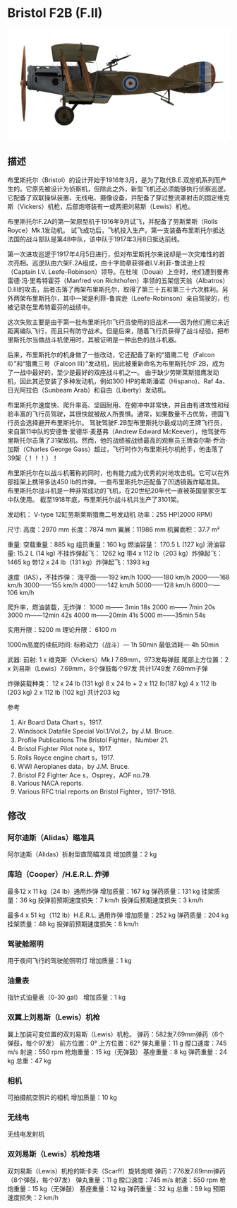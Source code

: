 # Bristol F2B (F.II)

![bristolf2bf2](../images/bristolf2bf2.png)

## 描述

布里斯托尔（Bristol）的设计开始于1916年3月，是为了取代B.E.双座机系列而产生的。它原先被设计为侦察机，但除此之外，新型飞机还必须能够执行侦察巡逻。 它配备了双联操纵装置、无线电、摄像设备，并配备了穿过整流罩射击的固定维克斯（Vickers）机枪，后部炮塔装有一或两把刘易斯（Lewis）机枪。 

布里斯托尔F.2A的第一架原型机于1916年9月试飞，并配备了劳斯莱斯（Rolls Royce）Mk.1发动机。 试飞成功后，飞机投入生产。第一支装备布里斯托尔抵达法国的战斗部队是第48中队，该中队于1917年3月8日抵达前线。 

第一次进攻巡逻于1917年4月5日进行，但对布里斯托尔来说却是一次灾难性的首次亮相。巡逻队由六架F.2A组成，由十字勋章获得者I.V.利菲-鲁滨逊上校（Captain I.V. Leefe-Robinson）领导。在杜埃（Douai）上空时，他们遭到曼弗雷德·冯·里希特霍芬（Manfred von Richthofen）率领的五架信天翁（Albatros） D.III的攻击，后者击落了两架布里斯托尔，取得了第三十五和第三十六次胜利。另外两架布里斯托尔，其中一架是利菲-鲁宾逊（Leefe-Robinson）亲自驾驶的，也被记录在里希特霍芬的战绩中。 

这次失败主要是由于第一批布里斯托尔飞行员使用的旧战术——因为他们用它来近距离编队飞行，而且只有防守战术。但是后来，随着飞行员获得了战斗经验，把布里斯托尔当做战斗机使用时，其被证明是一种出色的战斗机器。 

后来，布里斯托尔的机身做了一些改动，它还配备了新的“猎鹰二号（Falcon II）”和“猎鹰三号（Falcon III）”发动机，因此被重新命名为布里斯托尔F.2B，成为了一战中最好的，至少是最好的双座战斗机之一。 
由于缺少劳斯莱斯猎鹰发动机，因此其还安装了多种发动机，例如300 HP的希斯潘诺（Hispano)、Raf 4a、日光阿拉伯（Sunbeam Arab）和自由（Liberty）发动机。 

布里斯托尔速度快、爬升率高、坚固耐用、在俯冲中非常快，并且由有进攻性和经验丰富的飞行员驾驶，其很快就被敌人所畏惧。通常，如果数量不占优势，德国飞行员会选择避开布里斯托尔。 
驾驶驾驶F.2B型布里斯托尔最成功的王牌飞行员，来自第11中队的安德鲁·爱德华·麦基弗（Andrew Edward McKeever），他驾驶布里斯托尔击落了31架敌机。然而，他的战绩被战绩最高的观察员王牌查尔斯·乔治·加斯（Charles George Gass）超过，飞行时作为布里斯托尔机枪手，他击落了39架（！！！）！ 

布里斯托尔在以战斗机著称的同时，也有能力成为优秀的对地攻击机。它可以在外部挂架上携带多达450 lb的炸弹。一些布里斯托尔还配备了凹透镜轰炸瞄准具。 
布里斯托尔战斗机是一种非常成功的飞机，在20世纪20年代一直被英国皇家空军中队使用。 
截至1918年底，布里斯托尔战斗机共生产了3101架。 


发动机： V-type 12缸劳斯莱斯猎鹰二号发动机
功率：255 HP(2000 RPM)

尺寸:
高度：2970 mm
长度：7874 mm
翼展：11986 mm
机翼面积：37.7 m²

重量:
空载重量：885 kg
组员重量：160 kg
燃油容量： 170.5 L (127 kg)
滑油容量: 15.2 L (14 kg)
不挂炸弹起飞： 1262 kg
带4 x 112 lb（203 kg）炸弹起飞：1465 kg 
带12 x 24 lb（131 kg）炸弹起飞：1393 kg 

速度（IAS），不挂炸弹： 
海平面——192 km/h
1000——180 km/h
2000——168 km/h
3000——155 km/h
4000——142 km/h
5000——128 km/h
6000——106 km/h

爬升率，燃油装载，无炸弹：
1000 m—— 3min 18s
2000 m—— 7min 20s
3000 m——12min 42s
4000 m——20min 41s
5000 m——35min 54s

实用升限：5200 m
理论升限： 6100 m

1000m高度的续航时间:
标称动力（战斗）— 1h 50min
最低消耗— 4h 50min

武器:
前射: 1 x 维克斯（Vickers）Mk.I 7.69mm，973发每弹鼓
尾部上方位置：2 x 刘易斯（Lewis）7.69mm，8个弹鼓每个97发
共计1749发 7.69mm子弹

炸弹装载种类：
12 x 24 lb (131 kg)
8 x 24 lb + 2 x 112 lb(187 kg)
4 x 112 lb (203 kg)
2 x 112 lb (102 kg)
共计203 kg

参考
1) Air Board Data Chart s，1917.
2) Windsock Datafile Special Vol.1/Vol.2，by J.M. Bruce.
3) Profile Publications The Bristol Fighter，Number 21.
4) Bristol Fighter Pilot note s，1917.
5) Rolls Royce engine chart s，1917.
6) WWI Aeroplanes data，by J.M. Bruce.
7) Bristol F2 Fighter Ace s，Osprey，AOF no.79.
8) Various NACA reports.
9) Various RFC trial reports on Bristol Fighter，1917-1918.

## 修改


### 阿尔迪斯（Alidas）瞄准具

阿尔迪斯（Alidas）折射型直筒瞄准具
增加质量：2 kg


### 库珀（Cooper）/H.E.R.L. 炸弹

最多12 x 11 kg（24 lb）通用炸弹
增加质量：167 kg
弹药质量：131 kg
挂架质量：36 kg
投弹前预期速度损失：7 km/h
投弹后预期速度损失：3 km/h

最多4 x 51 kg（112 lb）H.E.R.L. 通用炸弹
增加质量：252 kg
弹药质量：204 kg
挂架质量：48 kg
投弹前预期速度损失：8 km/h


### 驾驶舱照明

用于夜间飞行的驾驶舱照明灯
增加质量：1 kg


### 油量表

指针式油量表（0-30 gal）
增加质量：1 kg


### 双翼上刘易斯（Lewis）机枪

翼上加装可变位置的双刘易斯（Lewis）机枪。
弹药：582发7.69mm弹药（6个弹鼓，每个97发）
前方位置：0°
上方位置：62°
弹丸重量：11 g
膛口速度：745 m/s
射速：550 rpm
枪炮重量：15 kg（无弹鼓）
基座重量：8 kg
弹药重量：24 kg
总重：47 kg


### 相机

可拍摄航空照片的相机
增加质量：10 kg


### 无线电

无线电发射机


### 双刘易斯（Lewis）机枪炮塔

双刘易斯（Lewis）机枪的斯卡夫（Scarff）旋转炮塔
弹药：776发7.69mm弹药（8个弹鼓，每个97发）
弹丸重量：11 g
膛口速度：745 m/s
射速：550 rpm
枪炮重量：15 kg（无弹鼓）
基座重量：12 kg
弹药重量：32 kg
总重：59 kg
预期速度损失：2 km/h